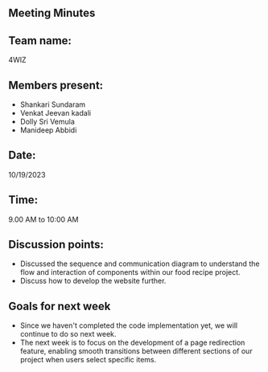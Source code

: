 ## Meeting Minutes 
## Team name: 
4WIZ
## Members present:
- Shankari Sundaram
- Venkat Jeevan kadali
- Dolly Sri Vemula
- Manideep Abbidi

## Date: 
10/19/2023

## Time: 
9.00 AM to 10:00 AM

## Discussion points: 

- Discussed the sequence and communication diagram to understand the flow and interaction of components within our food recipe project.
- Discuss how to develop the website further.

## Goals for next week 

- Since we haven't completed the code implementation yet, we will continue to do so next week.
- The next week is to focus on the development of a page redirection feature, enabling smooth transitions between different sections of our project when users select specific items.

